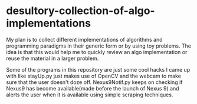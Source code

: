 # desultory-collection-of-algo-implementations

My plan is to collect different implementations of algorithms and programming paradigms in their generic form or by using toy problems. The idea is that this would help me to quickly review an algo implementation or reuse the material in a larger problem.

Some of the programs in this repository are just some cool hacks I came up with like stayUp.py just makes use of OpenCV and the webcam to make sure that the user doesn't doze off. Nexus9Notif.py keeps on checking if Nexus9 has become available(made before the launch of Nexus 9) and alerts the user when it is available using simple scraping techniques. 
